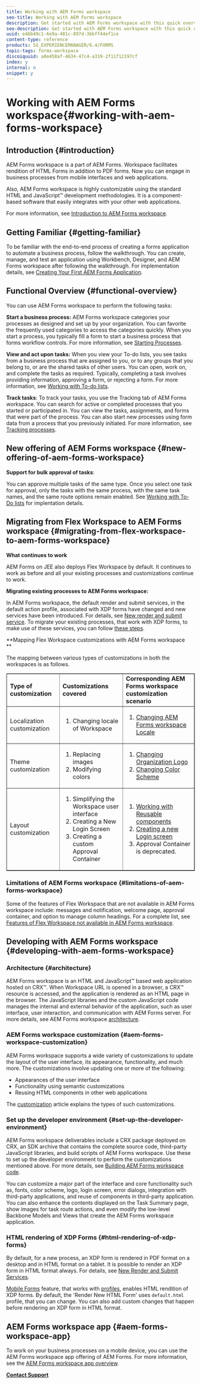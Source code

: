 ```yaml
---
title: Working with AEM Forms workspace
seo-title: Working with AEM Forms workspace
description: Get started with AEM Forms workspace with this quick overview of the process workflows.
seo-description: Get started with AEM Forms workspace with this quick overview of the process workflows.
uuid: e46b49c1-6e9a-481c-897d-3bbff44ef1ce
content-type: reference
products: SG_EXPERIENCEMANAGER/6.4/FORMS
topic-tags: forms-workspace
discoiquuid: a0e458af-4634-47c4-a319-2f11f12197cf
index: y
internal: n
snippet: y
---
```


# Working with AEM Forms workspace{#working-with-aem-forms-workspace}

## Introduction {#introduction}

AEM Forms workspace is a part of AEM Forms. Workspace facilitates rendition of HTML Forms in addition to PDF forms. Now you can engage in business processes from mobile interfaces and web applications.

Also, AEM Forms workspace is highly customizable using the standard HTML and JavaScript™ development methodologies. It is a component-based software that easily integrates with your other web applications.

For more information, see [Introduction to AEM Forms workspace](../../forms/using/introduction-html-workspace.md).

## Getting Familiar {#getting-familiar}

To be familiar with the end-to-end process of creating a forms application to automate a business process, follow the walkthrough. You can create, manage, and test an application using Workbench, Designer, and AEM Forms workspace after following the walkthrough. For implementation details, see [Creating Your First AEM Forms Application](http://help.adobe.com/en_US/livecycle/11.0/CreateFirstApp/index.html).

## Functional Overview {#functional-overview}

You can use AEM Forms workspace to perform the following tasks:

**Start a business process:** AEM Forms workspace categories your processes as designed and set up by your organization. You can favorite the frequently used categories to access the categories quickly. When you start a process, you typically fill a form to start a business process that forms workflow controls. For more information, see [Starting Processes](../../forms/using/starting-processes.md).

**View and act upon tasks:** When you view your To-do lists, you see tasks from a business process that are assigned to you, or to any groups that you belong to, or are the shared tasks of other users. You can open, work on, and complete the tasks as required. Typically, completing a task involves providing information, approving a form, or rejecting a form. For more information, see [Working with To-do lists](../../forms/using/todo-lists.md).

**Track tasks**: To track your tasks, you use the Tracking tab of AEM Forms workspace. You can search for active or completed processes that you started or participated in. You can view the tasks, assignments, and forms that were part of the process. You can also start new processes using form data from a process that you previously initiated. For more information, see [Tracking processes](../../forms/using/tracking-processes.md).

## New offering of AEM Forms workspace {#new-offering-of-aem-forms-workspace}

**Support for bulk approval of tasks**:

You can approve multiple tasks of the same type. Once you select one task for approval, only the tasks with the same process, with the same task names, and the same route options remain enabled. See [Working with To-Do lists](../../forms/using/todo-lists.md) for implentation details.

## Migrating from Flex Workspace to AEM Forms workspace {#migrating-from-flex-workspace-to-aem-forms-workspace}

**What continues to work**

AEM Forms on JEE also deploys Flex Workspace by default. It continues to work as before and all your existing processes and customizations continue to work.

**Migrating existing processes to AEM Forms workspace:**

In AEM Forms workspace, the default render and submit services, in the default action profile, associated with XDP forms have changed and new services have been introduced. For details, see [New render and submit service](../../forms/using/new-render-submit-service.md). To migrate your existing processes, that work with XDP forms, to make use of these services, you can follow [these steps](../../forms/using/new-render-submit-service.md#main-pars-faq).

**Mapping Flex Workspace customizations with AEM Forms workspace  
**

The mapping between various types of customizations in both the workspaces is as follows.

<table border="1" cellpadding="1" cellspacing="0" width="100%"> 
 <tbody>
  <tr>
   <td><strong>Type of customization </strong></td> 
   <td><strong>Customizations covered </strong></td> 
   <td><strong>Corresponding AEM Forms workspace customization scenario</strong></td> 
  </tr>
  <tr>
   <td>Localization customization</td> 
   <td>
    <ol> 
     <li>Changing locale of Workspace</li> 
    </ol> </td> 
   <td>
    <ol> 
     <li><a href="../../forms/using/changing-locale-user-interface.md">Changing AEM Forms workspace Locale</a></li> 
    </ol> </td> 
  </tr>
  <tr>
   <td>Theme customization</td> 
   <td>
    <ol> 
     <li>Replacing images</li> 
     <li>Modifying colors</li> 
    </ol> </td> 
   <td>
    <ol> 
     <li><a href="../../forms/using/changing-organization-logo-branding.md">Changing Organization Logo</a> </li> 
     <li><a href="../../forms/using/changing-color-scheme-interface.md">Changing Color Scheme</a></li> 
    </ol> </td> 
  </tr>
  <tr>
   <td>Layout customization</td> 
   <td>
    <ol> 
     <li>Simplifying the Workspace user interface<br /> </li> 
     <li>Creating a New Login Screen</li> 
     <li>Creating a custom Approval Container</li> 
    </ol> </td> 
   <td>
    <ol> 
     <li><a href="../../forms/using/description-reusable-components.md">Working with Reusable components</a></li> 
     <li><a href="../../forms/using/creating-new-login-screen.md">Creating a new Login screen</a></li> 
     <li>Approval Container is deprecated.</li> 
    </ol> </td> 
  </tr>
 </tbody>
</table>

### Limitations of AEM Forms workspace {#limitations-of-aem-forms-workspace}

Some of the features of Flex Workspace that are not available in AEM Forms workspace include: messages and notification, welcome page, approval container, and option to manage column headings. For a complete list, see [Features of Flex Workspace not available in AEM Forms workspace](../../forms/using/features-flex-workspace-available-html.md).

## Developing with AEM Forms workspace {#developing-with-aem-forms-workspace}

### Architecture {#architecture}

AEM Forms workspace is an HTML and JavaScript™ based web application hosted on CRX™. When Workspace URL is opened in a browser, a CRX™ resource is accessed, and the application is rendered as an HTML page in the browser. The JavaScript libraries and the custom JavaScript code manages the internal and external behavior of the application, such as user interface, user interaction, and communication with AEM Forms server. For more details, see AEM Forms workspace [architecture](../../forms/using/html-workspace-architecture.md).

### AEM Forms workspace customization {#aem-forms-workspace-customization}

AEM Forms workspace supports a wide variety of customizations to update the layout of the user interface, its appearance, functionality, and much more. The customizations involve updating one or more of the following:

* Appearances of the user interface
* Functionality using semantic customizations
* Reusing HTML components in other web applications

The [customization](../../forms/using/introduction-customizing-html-workspace.md#main-pars-heading-0) article explains the types of such customizations.

### Set up the developer environment {#set-up-the-developer-environment}

AEM Forms workspace deliverables include a CRX package deployed on CRX, an SDK archive that contains the complete source code, third-party JavaScript libraries, and build scripts of AEM Forms workspace. Use these to set up the developer environment to perform the customizations mentioned above. For more details, see [Building AEM Forms workspace code](../../forms/using/introduction-customizing-html-workspace.md#main-pars-heading-3).

You can customize a major part of the interface and core functionality such as, fonts, color scheme, logo, login screen, error dialogs, integration with third-party applications, and reuse of components in third-party application. You can also enhance the contents displayed on the Task Summary page, show images for task route actions, and even modify the low-level Backbone Models and Views that create the AEM Forms workspace application.

### HTML rendering of XDP Forms {#html-rendering-of-xdp-forms}

By default, for a new process, an XDP form is rendered in PDF format on a desktop and in HTML format on a tablet. It is possible to render an XDP form in HTML format always. For details, see [New Render and Submit Services](../../forms/using/new-render-submit-service.md).

[Mobile Forms](/content/help/en/livecycle/help/mobile-forms/introduction) feature, that works with [profiles](/content/help/en/livecycle/help/mobile-forms/creating-profile), enables HTML rendition of XDP forms. By default, the 'Render New HTML Form' uses `default.html` profile, that you can change. You can also add custom changes that happen before rendering an XDP form in HTML format.

## AEM Forms workspace app {#aem-forms-workspace-app}

To work on your business processes on a mobile device, you can use the AEM Forms workspace app offering of AEM Forms. For more information, see the [AEM Forms workspace app overview](/content/help/en/livecycle/help/mobile-workspace/mobile-workspace-overview).

[**Contact Support**](https://www.adobe.com/account/sign-in.supportportal.html)
